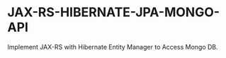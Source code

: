# JAX-RS-HIBERNATE-JPA-MONGO-API
Implement JAX-RS with Hibernate Entity Manager to Access Mongo DB.
